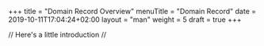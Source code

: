 +++
title = "Domain Record Overview"
menuTitle = "Domain Record"
date = 2019-10-11T17:04:24+02:00
layout = "man"
weight = 5
draft = true
+++

// Here's a little introduction //

## 
